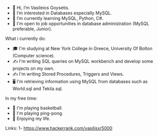 - 👋 Hi, I’m Vasileios Goysetis.
- 👀 I’m interested in Databases especially MySQL.
- 🌱 I’m currently learning MySQL, Python, C#.
- 🚪 I'm open to job opportunities in database administration (MySQL preferable, Junior).


What i currently do:

- 🎓 I'm studying at New York College in Greece, University Of Bolton (Computer science).
- ✍️ I'm writing SQL queries on MySQL workbench and develop some projects on my own.
- ✍️ I'm writing Stored Procedures, Triggers and Views.
- 🖥️ I'm retrieving information using MySQL from databases such as World.sql and Tekila.sql.


In my free time:
- 🏀 I'm playing basketball.
- 🏓 I'm playing ping-pong.
- 🌿 Enjoying my life.

Links:
1- https://www.hackerrank.com/vasilisxr5000

